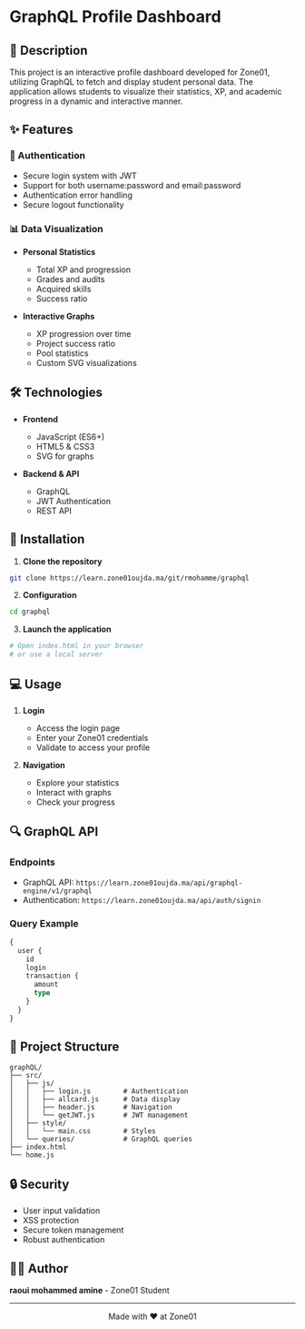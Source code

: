 # GraphQL Profile Dashboard

## 📝 Description
This project is an interactive profile dashboard developed for Zone01, utilizing GraphQL to fetch and display student personal data. The application allows students to visualize their statistics, XP, and academic progress in a dynamic and interactive manner.

## ✨ Features

### 🔐 Authentication
- Secure login system with JWT
- Support for both username:password and email:password
- Authentication error handling
- Secure logout functionality

### 📊 Data Visualization
- **Personal Statistics**
  - Total XP and progression
  - Grades and audits
  - Acquired skills
  - Success ratio

- **Interactive Graphs**
  - XP progression over time
  - Project success ratio
  - Pool statistics
  - Custom SVG visualizations

## 🛠️ Technologies
- **Frontend**
  - JavaScript (ES6+)
  - HTML5 & CSS3
  - SVG for graphs

- **Backend & API**
  - GraphQL
  - JWT Authentication
  - REST API

## 🚀 Installation

1. **Clone the repository**
```bash
git clone https://learn.zone01oujda.ma/git/rmohamme/graphql
```

2. **Configuration**
```bash
cd graphql
```

3. **Launch the application**
```bash
# Open index.html in your browser
# or use a local server
```

## 💻 Usage

1. **Login**
   - Access the login page
   - Enter your Zone01 credentials
   - Validate to access your profile

2. **Navigation**
   - Explore your statistics
   - Interact with graphs
   - Check your progress

## 🔍 GraphQL API

### Endpoints
- GraphQL API: `https://learn.zone01oujda.ma/api/graphql-engine/v1/graphql`
- Authentication: `https://learn.zone01oujda.ma/api/auth/signin`

### Query Example
```graphql
{
  user {
    id
    login
    transaction {
      amount
      type
    }
  }
}
```

## 📁 Project Structure
```
graphQL/
├── src/
│   ├── js/
│   │   ├── login.js        # Authentication
│   │   ├── allcard.js      # Data display
│   │   ├── header.js       # Navigation
│   │   └── getJWT.js       # JWT management
│   ├── style/
│   │   └── main.css        # Styles
│   └── queries/            # GraphQL queries
├── index.html
└── home.js
```

## 🔒 Security
- User input validation
- XSS protection
- Secure token management
- Robust authentication

## 👨‍💻 Author
**raoui mohammed amine** - Zone01 Student

---
<div align="center">
Made with ❤️ at Zone01
</div> 
